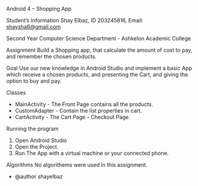 Android 4 – Shopping App

 Student’s Information
 Shay Elbaz, ID 203245816, Email: shaysha6@gmail.com
 
 Second Year Computer Science Department - Ashkelon Academic College

 Assignment
 Build a Shopping app, that calculate the amount of cost to pay, and remember the chosen products.

 Goal
 Use our new knowledge in Android Studio and implement a basic App which receive a chosen products,
 and presenting the Cart, and giving the option to buy and pay.

 Classes
 * MainActivity - The Front Page contains all the products.
 * CustomAdapter - Contain the list properties in cart.
 * CartActivity - The Cart Page - Checkout Page.

 Running the program
 1. Open Android Studio
 2. Open the Project.
 3. Run The App with a virtual machine or your connected phone.

 Algorithms
 No algorithems were used in this assignment.
 * @author shayelbaz
